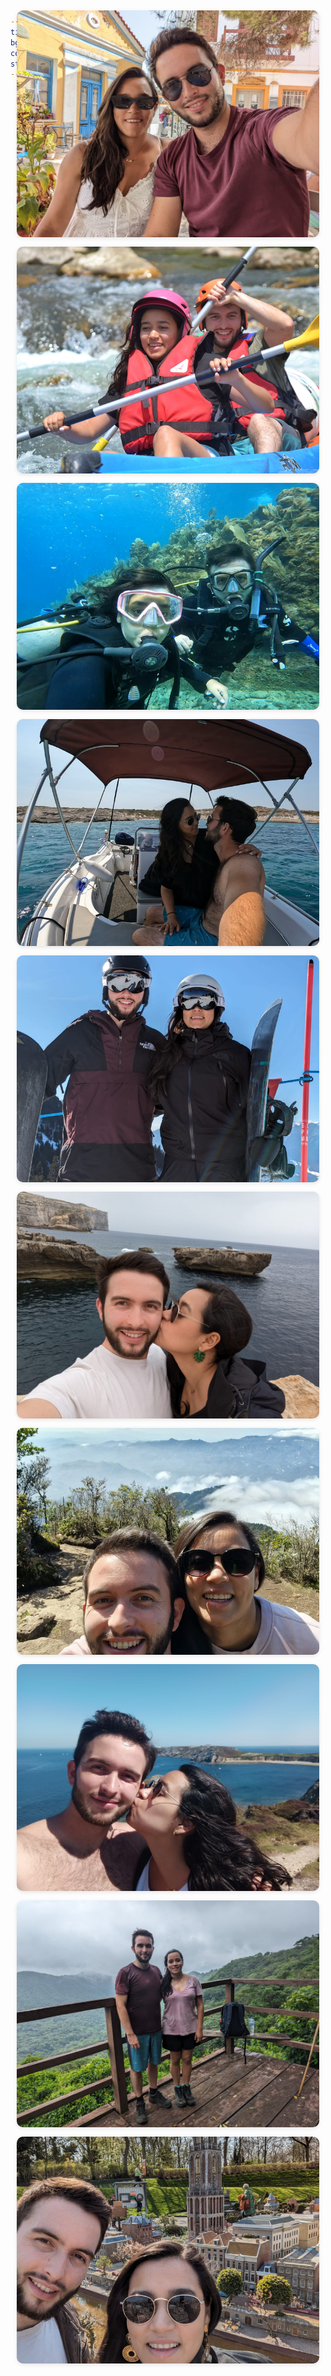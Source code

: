 ```yaml
---
title: "Gallery"
bg: beige
color: charcoal
style: center
---
```


<div id="Pre-Wedding" style="padding-top: 0px; margin-top: -150px;"> <!-- avoid empty space after auto-scrolling -->


<!-- Photo Gallery -->
<div style="
  display: grid;
  grid-template-columns: repeat(auto-fit, minmax(250px, 1fr));
  gap: 15px;
  max-width: 1000px;
  margin: 40px auto;
  padding: 0 10px;
">

  <!-- Image 1 -->
  <div style="position: relative; width: 100%; padding-top: 75%; overflow: hidden; border-radius: 10px; box-shadow: 0 2px 6px rgba(0,0,0,0.1);">
    <img src="/assets/img/us_Greece_puebla.jpeg" alt="Gallery Image 1" style="position: absolute; top: 0; left: 0; width: 100%; height: 100%; object-fit: cover; transition: transform 0.3s ease;">
  </div>

  <!-- Image 2 -->
  <div style="position: relative; width: 100%; padding-top: 75%; overflow: hidden; border-radius: 10px; box-shadow: 0 2px 6px rgba(0,0,0,0.1);">
    <img src="/assets/img/us_canoe.jpeg" alt="Gallery Image 2" style="position: absolute; top: 0; left: 0; width: 100%; height: 100%; object-fit: cover; transition: transform 0.3s ease;">
  </div>

  <!-- Image 3 -->
  <div style="position: relative; width: 100%; padding-top: 75%; overflow: hidden; border-radius: 10px; box-shadow: 0 2px 6px rgba(0,0,0,0.1);">
    <img src="/assets/img/us_scubadive.jpeg" alt="Gallery Image 3" style="position: absolute; top: 0; left: 0; width: 100%; height: 100%; object-fit: cover; transition: transform 0.3s ease;">
  </div>

  <!-- Image 4 -->
  <div style="position: relative; width: 100%; padding-top: 75%; overflow: hidden; border-radius: 10px; box-shadow: 0 2px 6px rgba(0,0,0,0.1);">
    <img src="/assets/img/us_Greece.jpeg" alt="Gallery Image 4" style="position: absolute; top: 0; left: 0; width: 100%; height: 100%; object-fit: cover; transition: transform 0.3s ease;">
  </div>

  <!-- Image 5 -->
  <div style="position: relative; width: 100%; padding-top: 75%; overflow: hidden; border-radius: 10px; box-shadow: 0 2px 6px rgba(0,0,0,0.1);">
    <img src="/assets/img/us_snowboard.jpeg" alt="Gallery Image 5" style="position: absolute; top: 0; left: 0; width: 100%; height: 100%; object-fit: cover; transition: transform 0.3s ease;">
  </div>

  <!-- Image 6 -->
  <div style="position: relative; width: 100%; padding-top: 75%; overflow: hidden; border-radius: 10px; box-shadow: 0 2px 6px rgba(0,0,0,0.1);">
    <img src="/assets/img/us_Matla.jpeg" alt="Gallery Image 6" style="position: absolute; top: 0; left: 0; width: 100%; height: 100%; object-fit: cover; transition: transform 0.3s ease;">
  </div>

  <!-- Image 7 -->
  <div style="position: relative; width: 100%; padding-top: 75%; overflow: hidden; border-radius: 10px; box-shadow: 0 2px 6px rgba(0,0,0,0.1);">
    <img src="/assets/img/us_Pital.jpeg" alt="Gallery Image 7" style="position: absolute; top: 0; left: 0; width: 100%; height: 100%; object-fit: cover; transition: transform 0.3s ease;">
  </div>

  <!-- Image 8 -->
  <div style="position: relative; width: 100%; padding-top: 75%; overflow: hidden; border-radius: 10px; box-shadow: 0 2px 6px rgba(0,0,0,0.1);">
    <img src="/assets/img/us_camaret.jpg" alt="Gallery Image 8" style="position: absolute; top: 0; left: 0; width: 100%; height: 100%; object-fit: cover; transition: transform 0.3s ease;">
  </div>

  <!-- Image 9 -->
  <div style="position: relative; width: 100%; padding-top: 75%; overflow: hidden; border-radius: 10px; box-shadow: 0 2px 6px rgba(0,0,0,0.1);">
    <img src="/assets/img/us_impossible.jpeg" alt="Gallery Image 9" style="position: absolute; top: 0; left: 0; width: 100%; height: 100%; object-fit: cover; transition: transform 0.3s ease;">
  </div>

  <!-- Image 10 -->
  <div style="position: relative; width: 100%; padding-top: 75%; overflow: hidden; border-radius: 10px; box-shadow: 0 2px 6px rgba(0,0,0,0.1);">
    <img src="/assets/img/us_Utrecht.jpeg" alt="Gallery Image 10" style="position: absolute; top: 0; left: 0; width: 100%; height: 100%; object-fit: cover; transition: transform 0.3s ease;">
  </div>

</div>

